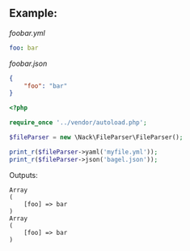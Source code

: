 ## Example:

*foobar.yml*

```yaml
foo: bar
```

*foobar.json*

```json
{
    "foo": "bar"
}
```

```php
<?php

require_once '../vendor/autoload.php';

$fileParser = new \Nack\FileParser\FileParser();

print_r($fileParser->yaml('myfile.yml'));
print_r($fileParser->json('bagel.json'));
```

Outputs:

```
Array
(
    [foo] => bar
)
Array
(
    [foo] => bar
)
```
